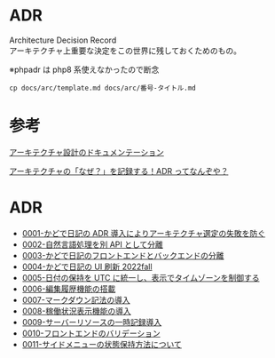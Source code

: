 # ADR

Architecture Decision Record  
アーキテクチャ上重要な決定をこの世界に残しておくためのもの。

※phpadr は php8 系使えなかったので断念

```
cp docs/arc/template.md docs/arc/番号-タイトル.md

```

# 参考

[アーキテクチャ設計のドキュメンテーション](https://gist.github.com/kawasima/e325eda1c910d2abc5fb5f69d6a692e2)

[アーキテクチャの「なぜ？」を記録する！ADR ってなんぞや？](https://qiita.com/fuubit/items/dbb22435202acbe48849#%E3%82%B9%E3%83%86%E3%83%BC%E3%82%BF%E3%82%B9status)

# ADR

-   [0001-かどで日記の ADR 導入によりアーキテクチャ選定の失敗を防ぐ](0001-%E3%81%8B%E3%81%A9%E3%81%A7%E6%97%A5%E8%A8%98%E3%81%AEADR%E5%B0%8E%E5%85%A5%E3%81%AB%E3%82%88%E3%82%8A%E3%82%A2%E3%83%BC%E3%82%AD%E3%83%86%E3%82%AF%E3%83%81%E3%83%A3%E9%81%B8%E5%AE%9A%E3%81%AE%E5%A4%B1%E6%95%97%E3%82%92%E9%98%B2%E3%81%90.md)
-   [0002-自然言語処理を別 API として分離](0002-%E8%87%AA%E7%84%B6%E8%A8%80%E8%AA%9E%E5%87%A6%E7%90%86%E3%82%92%E5%88%A5API%E3%81%A8%E3%81%97%E3%81%A6%E5%88%86%E9%9B%A2.md)
-   [0003-かどで日記のフロントエンドとバックエンドの分離](0003-%E3%81%8B%E3%81%A9%E3%81%A7%E6%97%A5%E8%A8%98%E3%81%AE%E3%83%95%E3%83%AD%E3%83%B3%E3%83%88%E3%82%A8%E3%83%B3%E3%83%89%E3%81%A8%E3%83%90%E3%83%83%E3%82%AF%E3%82%A8%E3%83%B3%E3%83%89%E3%81%AE%E5%88%86%E9%9B%A2.md)
-   [0004-かどで日記の UI 刷新 2022fall](0004-%E3%81%8B%E3%81%A9%E3%81%A7%E6%97%A5%E8%A8%98%E3%81%AEUI%E5%88%B7%E6%96%B0fall.md)
-   [0005-日付の保持を UTC に統一し、表示でタイムゾーンを制御する](0005-%E6%97%A5%E4%BB%98%E3%81%AE%E4%BF%9D%E6%8C%81%E3%82%92UTC%E3%81%AB%E7%B5%B1%E4%B8%80%E3%81%97%E3%80%81%E8%A1%A8%E7%A4%BA%E3%81%A7%E3%82%BF%E3%82%A4%E3%83%A0%E3%82%BE%E3%83%BC%E3%83%B3%E3%82%92%E5%88%B6%E5%BE%A1%E3%81%99%E3%82%8B.md)
-   [0006-編集履歴機能の搭載](0006-%E7%B7%A8%E9%9B%86%E5%B1%A5%E6%AD%B4%E6%A9%9F%E8%83%BD%E3%81%AE%E6%90%AD%E8%BC%89.md)
-   [0007-マークダウン記法の導入](0007-%E3%83%9E%E3%83%BC%E3%82%AF%E3%83%80%E3%82%A6%E3%83%B3%E8%A8%98%E6%B3%95%E3%81%AE%E5%B0%8E%E5%85%A5.md)
-   [0008-稼働状況表示機能の導入](0008-%E7%A8%BC%E5%83%8D%E7%8A%B6%E6%B3%81%E8%A1%A8%E7%A4%BA%E6%A9%9F%E8%83%BD%E3%81%AE%E5%B0%8E%E5%85%A5.md)
-   [0009-サーバーリソースの一時記録導入](0009-%E3%82%B5%E3%83%BC%E3%83%90%E3%83%BC%E3%83%AA%E3%82%BD%E3%83%BC%E3%82%B9%E3%81%AE%E4%B8%80%E6%99%82%E8%A8%98%E9%8C%B2%E5%B0%8E%E5%85%A5.md)
-   [0010-フロントエンドのバリデーション](0010-%E3%83%95%E3%83%AD%E3%83%B3%E3%83%88%E3%82%A8%E3%83%B3%E3%83%89%E3%81%AE%E3%83%90%E3%83%AA%E3%83%87%E3%83%BC%E3%82%B7%E3%83%A7%E3%83%B3.md)
-   [0011-サイドメニューの状態保持方法について](0011-%E3%82%B5%E3%82%A4%E3%83%89%E3%83%A1%E3%83%8B%E3%83%A5%E3%83%BC%E3%81%AE%E7%8A%B6%E6%85%8B%E4%BF%9D%E6%8C%81%E6%96%B9%E6%B3%95%E3%81%AB%E3%81%A4%E3%81%84%E3%81%A6.md)
